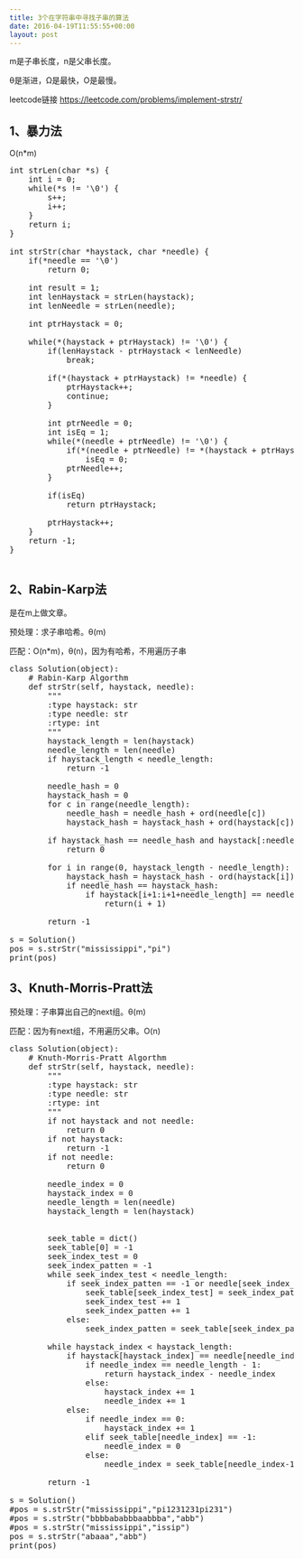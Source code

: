 ```yaml
---
title: 3个在字符串中寻找子串的算法
date: 2016-04-19T11:55:55+00:00
layout: post
---
```

m是子串长度，n是父串长度。
  
θ是渐进，Ω是最快，O是最慢。

leetcode链接 <https://leetcode.com/problems/implement-strstr/>

## 1、暴力法

O(n*m)

<pre>int strLen(char *s) {
    int i = 0;
    while(*s != '\0') {
        s++;
        i++;
    }
    return i;
}

int strStr(char *haystack, char *needle) {
    if(*needle == '\0')
        return 0;

    int result = 1;
    int lenHaystack = strLen(haystack);
    int lenNeedle = strLen(needle);

    int ptrHaystack = 0;

    while(*(haystack + ptrHaystack) != '\0') {
        if(lenHaystack - ptrHaystack &lt; lenNeedle)
            break;

        if(*(haystack + ptrHaystack) != *needle) {
            ptrHaystack++;
            continue;
        }

        int ptrNeedle = 0;
        int isEq = 1;
        while(*(needle + ptrNeedle) != '\0') {
            if(*(needle + ptrNeedle) != *(haystack + ptrHaystack + ptrNeedle)) 
                isEq = 0;
            ptrNeedle++;
        }

        if(isEq) 
            return ptrHaystack;

        ptrHaystack++;
    }
    return -1;
}

</pre>

## 2、Rabin-Karp法

是在m上做文章。
  
预处理：求子串哈希。θ(m)
  
匹配：O(n*m)，θ(n)，因为有哈希，不用遍历子串

<pre>class Solution(object):
    # Rabin-Karp Algorthm
    def strStr(self, haystack, needle):
        """
        :type haystack: str
        :type needle: str
        :rtype: int
        """
        haystack_length = len(haystack)
        needle_length = len(needle)
        if haystack_length &lt; needle_length:
            return -1

        needle_hash = 0
        haystack_hash = 0
        for c in range(needle_length):
            needle_hash = needle_hash + ord(needle[c])
            haystack_hash = haystack_hash + ord(haystack[c])

        if haystack_hash == needle_hash and haystack[:needle_length] == needle:
            return 0

        for i in range(0, haystack_length - needle_length):
            haystack_hash = haystack_hash - ord(haystack[i]) + ord(haystack[i+needle_length])
            if needle_hash == haystack_hash: 
                if haystack[i+1:i+1+needle_length] == needle:
                    return(i + 1)

        return -1
        
s = Solution()
pos = s.strStr("mississippi","pi")
print(pos)
</pre>

## 3、Knuth-Morris-Pratt法

预处理：子串算出自己的next组。θ(m)
  
匹配：因为有next组，不用遍历父串。O(n)

<pre>class Solution(object):
    # Knuth-Morris-Pratt Algorthm
    def strStr(self, haystack, needle):
        """
        :type haystack: str
        :type needle: str
        :rtype: int
        """
        if not haystack and not needle:
            return 0
        if not haystack:
            return -1
        if not needle:
            return 0

        needle_index = 0
        haystack_index = 0
        needle_length = len(needle)
        haystack_length = len(haystack)


        seek_table = dict()
        seek_table[0] = -1
        seek_index_test = 0
        seek_index_patten = -1
        while seek_index_test &lt; needle_length:
            if seek_index_patten == -1 or needle[seek_index_test] == needle[seek_index_patten]:
                seek_table[seek_index_test] = seek_index_patten + 1
                seek_index_test += 1
                seek_index_patten += 1
            else:
                seek_index_patten = seek_table[seek_index_patten] - 1

        while haystack_index &lt; haystack_length:
            if haystack[haystack_index] == needle[needle_index]:
                if needle_index == needle_length - 1:
                    return haystack_index - needle_index
                else:
                    haystack_index += 1
                    needle_index += 1
            else:
                if needle_index == 0: 
                    haystack_index += 1
                elif seek_table[needle_index] == -1:
                    needle_index = 0
                else:
                    needle_index = seek_table[needle_index-1]

        return -1
        
s = Solution()
#pos = s.strStr("mississippi","pi1231231pi231")
#pos = s.strStr("bbbbababbbaabbba","abb")
#pos = s.strStr("mississippi","issip")
pos = s.strStr("abaaa","abb")
print(pos)

</pre>
